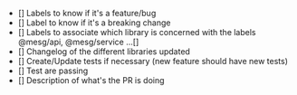<!-- Please Check for the following points before creating a PR. -->

- [] Labels to know if it's a feature/bug
- [] Label to know if it's a breaking change
- [] Labels to associate which library is concerned with the labels @mesg/api, @mesg/service ...[] 
- [] Changelog of the different libraries updated
- [] Create/Update tests if necessary (new feature should have new tests)
- [] Test are passing
- [] Description of what's the PR is doing
